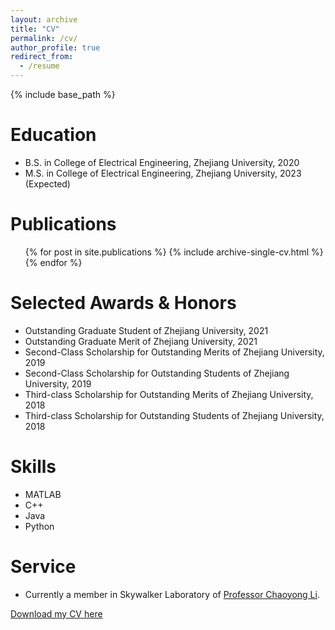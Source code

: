 ```yaml
---
layout: archive
title: "CV"
permalink: /cv/
author_profile: true
redirect_from:
  - /resume
---
```


{% include base_path %}

Education
======
* B.S. in College of Electrical Engineering, Zhejiang University, 2020
* M.S. in College of Electrical Engineering, Zhejiang University, 2023 (Expected) 

<!-- Work experience
======
* Summer 2015: Research Assistant
  * Github University
  * Duties included: Tagging issues
  * Supervisor: Professor Git

* Fall 2015: Research Assistant
  * Github University
  * Duties included: Merging pull requests
  * Supervisor: Professor Hub -->


Publications
======
  <ul>{% for post in site.publications %}
    {% include archive-single-cv.html %}
  {% endfor %}</ul>
  
<!-- Talks
======
  <ul>{% for post in site.talks %}
    {% include archive-single-talk-cv.html %}
  {% endfor %}</ul>
  
Teaching
======
  <ul>{% for post in site.teaching %}
    {% include archive-single-cv.html %}
  {% endfor %}</ul> -->
  
Selected Awards & Honors
======
* Outstanding Graduate Student of Zhejiang University, 2021
*	Outstanding Graduate Merit of Zhejiang University, 2021
*	Second-Class Scholarship for Outstanding Merits of Zhejiang University, 2019
*	Second-Class Scholarship for Outstanding Students of Zhejiang University, 2019
*	Third-class Scholarship for Outstanding Merits of Zhejiang University, 2018
*	Third-class Scholarship for Outstanding Students of Zhejiang University, 2018
  
Skills
======
* MATLAB
* C++
* Java
* Python

Service
======
* Currently a member in Skywalker Laboratory of [Professor Chaoyong Li](https://person.zju.edu.cn/chaoyong).

<a href='http://bcys18657.github.io/files/CV.pdf'>Download my CV here</a>
